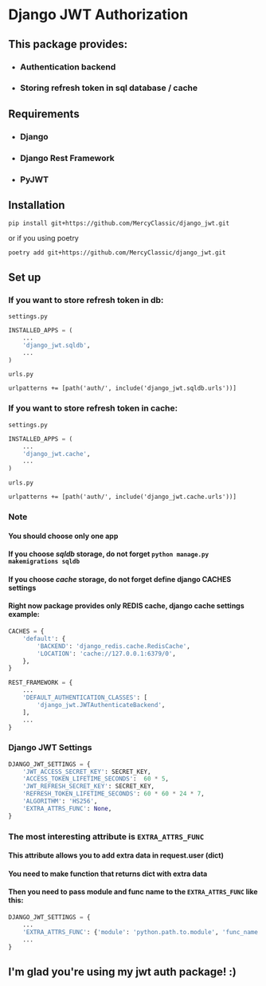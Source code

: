 **<h1> Django JWT Authorization </h1>**
**<h2> This package provides:</h2>**
- **<h3> Authentication backend </h3>**
- **<h3> Storing refresh token in sql database / cache </h3>**

**<h2> Requirements </h2>**
- **<h3> Django </h3>**
- **<h3> Django Rest Framework </h3>**
- **<h3> PyJWT </h3>**

**<h2> Installation </h2>**
```
pip install git+https://github.com/MercyClassic/django_jwt.git
```
or if you using poetry
```
poetry add git+https://github.com/MercyClassic/django_jwt.git
```
**<h2> Set up </h2>**
**<h3> If you want to store refresh token in db: </h3>**
`settings.py`
```python
INSTALLED_APPS = (
    ...
    'django_jwt.sqldb',
    ...
)
```
`urls.py`
```
urlpatterns += [path('auth/', include('django_jwt.sqldb.urls'))]
```
**<h3> If you want to store refresh token in cache: </h3>**
`settings.py`
```python
INSTALLED_APPS = (
    ...
    'django_jwt.cache',
    ...
)
```
`urls.py`
```
urlpatterns += [path('auth/', include('django_jwt.cache.urls'))]
```
**<h3> Note </h3>**
    **<h4> You should choose only one app </h4>**
    **<h4> If you choose *sqldb* storage, do not forget `python manage.py makemigrations sqldb` </h4>**
    **<h4> If you choose *cache* storage, do not forget define django CACHES settings </h4>**
    **<h4> Right now package provides only REDIS cache, django cache settings example: </h4>**
```python
CACHES = {
    'default': {
        'BACKEND': 'django_redis.cache.RedisCache',
        'LOCATION': 'cache://127.0.0.1:6379/0',
    },
}
```
```python
REST_FRAMEWORK = {
    ...
    'DEFAULT_AUTHENTICATION_CLASSES': [
        'django_jwt.JWTAuthenticateBackend',
    ],
    ...
}
```
**<h3> Django JWT Settings </h3>**
```python
DJANGO_JWT_SETTINGS = {
    'JWT_ACCESS_SECRET_KEY': SECRET_KEY,
    'ACCESS_TOKEN_LIFETIME_SECONDS':  60 * 5,
    'JWT_REFRESH_SECRET_KEY': SECRET_KEY,
    'REFRESH_TOKEN_LIFETIME_SECONDS': 60 * 60 * 24 * 7,
    'ALGORITHM': 'HS256',
    'EXTRA_ATTRS_FUNC': None,
}
```

**<h3> The most interesting attribute is `EXTRA_ATTRS_FUNC` </h3>**
**<h4> This attribute allows you to add extra data in request.user (dict) </h4>**
**<h4> You need to make function that returns dict with extra data </h4>**
**<h4> Then you need to pass module and func name to the `EXTRA_ATTRS_FUNC` like this: </h4>**
```python
DJANGO_JWT_SETTINGS = {
    ...
    'EXTRA_ATTRS_FUNC': {'module': 'python.path.to.module', 'func_name': 'func_name'}
    ...
}
```
**<h2> I'm glad you're using my jwt auth package! :) </h2>**
